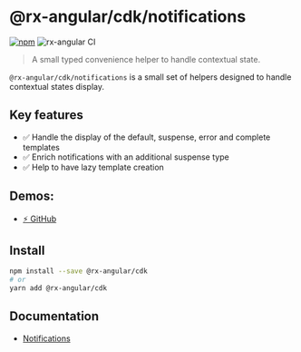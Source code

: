# @rx-angular/cdk/notifications

[![npm](https://img.shields.io/npm/v/%40rx-angular%2Fcdk.svg)](https://www.npmjs.com/package/%40rx-angular%2Fcdk)
![rx-angular CI](https://github.com/rx-angular/rx-angular/workflows/rx-angular%20CI/badge.svg?branch=main)

> A small typed convenience helper to handle contextual state.

`@rx-angular/cdk/notifications` is a small set of helpers designed to handle contextual states display.

## Key features

- ✅ Handle the display of the default, suspense, error and complete templates
- ✅ Enrich notifications with an additional suspense type
- ✅ Help to have lazy template creation

## Demos:

- [⚡ GitHub](https://github.com/BioPhoton/rx-angular-cdk-notifications)

## Install

```bash
npm install --save @rx-angular/cdk
# or
yarn add @rx-angular/cdk
```

## Documentation

- [Notifications](http://rx-angular.io/docs/cdk/notifications)
